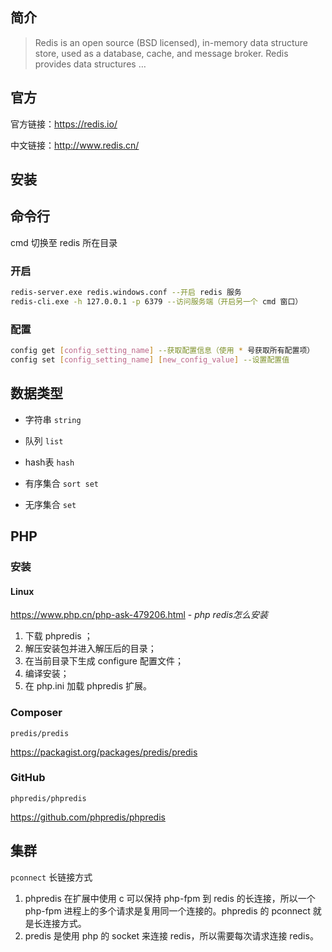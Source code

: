 ## 简介

> Redis is an open source (BSD licensed), in-memory data structure store, used as a database, cache, and message broker. Redis provides data structures …

## 官方

官方链接：https://redis.io/

中文链接：http://www.redis.cn/



## 安装

## 命令行

cmd 切换至 redis 所在目录

### 开启

```bash
redis-server.exe redis.windows.conf --开启 redis 服务
redis-cli.exe -h 127.0.0.1 -p 6379 --访问服务端（开启另一个 cmd 窗口）
```



### 配置

```bash
config get [config_setting_name] --获取配置信息（使用 * 号获取所有配置项）
config set [config_setting_name] [new_config_value] --设置配置值
```



## 数据类型

- 字符串 `string`

- 队列 `list`

- hash表 `hash`

- 有序集合 `sort set`

- 无序集合 `set`

## PHP

### 安装

#### Linux

https://www.php.cn/php-ask-479206.html - *php redis怎么安装*

1. 下载 phpredis ；
2. 解压安装包并进入解压后的目录；
3. 在当前目录下生成 configure 配置文件；
4. 编译安装；
5. 在 php.ini 加载 phpredis 扩展。

### Composer

`predis/predis`

<span class="icon octicon-file composer-icon medium-yellow "></span> <https://packagist.org/packages/predis/predis>



### GitHub

`phpredis/phpredis`

<span class="icon octicon-file github-icon "></span> <https://github.com/phpredis/phpredis>

## 集群

`pconnect` 长链接方式

1. phpredis 在扩展中使用 c 可以保持 php-fpm 到 redis 的长连接，所以一个 php-fpm 进程上的多个请求是复用同一个连接的。phpredis 的 pconnect 就是长连接方式。
2. predis 是使用 php 的 socket 来连接 redis，所以需要每次请求连接 redis。

